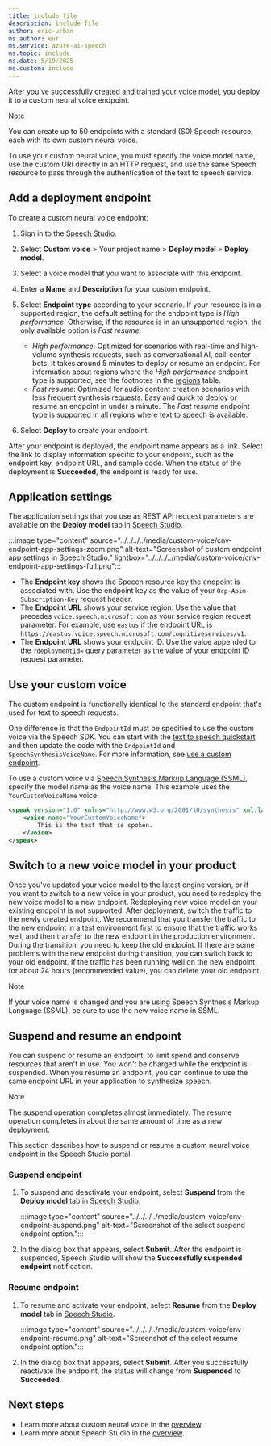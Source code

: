 ```yaml
---
title: include file
description: include file
author: eric-urban
ms.author: eur
ms.service: azure-ai-speech
ms.topic: include
ms.date: 5/19/2025
ms.custom: include
---
```


After you've successfully created and [trained](../../../../professional-voice-train-voice.md) your voice model, you deploy it to a custom neural voice endpoint. 

> [!NOTE]
> You can create up to 50 endpoints with a standard (S0) Speech resource, each with its own custom neural voice.

To use your custom neural voice, you must specify the voice model name, use the custom URI directly in an HTTP request, and use the same Speech resource to pass through the authentication of the text to speech service.

## Add a deployment endpoint

To create a custom neural voice endpoint:

1. Sign in to the [Speech Studio](https://aka.ms/speechstudio/customvoice).
1. Select **Custom voice** > Your project name > **Deploy model** > **Deploy model**. 
1. Select a voice model that you want to associate with this endpoint.  
1. Enter a **Name** and **Description** for your custom endpoint.
1. Select **Endpoint type** according to your scenario. If your resource is in a supported region, the default setting for the endpoint type is *High performance*. Otherwise, if the resource is in an unsupported region, the only available option is *Fast resume*.
   - *High performance*: Optimized for scenarios with real-time and high-volume synthesis requests, such as conversational AI, call-center bots. It takes around 5 minutes to deploy or resume an endpoint. For information about regions where the *High performance* endpoint type is supported, see the footnotes in the [regions](../../../../regions.md#regions) table. 
   - *Fast resume*: Optimized for audio content creation scenarios with less frequent synthesis requests. Easy and quick to deploy or resume an endpoint in under a minute. The *Fast resume* endpoint type is supported in all [regions](../../../../regions.md#regions) where text to speech is available.
   
1. Select **Deploy** to create your endpoint.

After your endpoint is deployed, the endpoint name appears as a link. Select the link to display information specific to your endpoint, such as the endpoint key, endpoint URL, and sample code. When the status of the deployment is **Succeeded**, the endpoint is ready for use.

## Application settings

The application settings that you use as REST API request parameters are available on the **Deploy model** tab in [Speech Studio](https://aka.ms/custom-voice-portal).

:::image type="content" source="../../../../media/custom-voice/cnv-endpoint-app-settings-zoom.png" alt-text="Screenshot of custom endpoint app settings in Speech Studio." lightbox="../../../../media/custom-voice/cnv-endpoint-app-settings-full.png":::

* The **Endpoint key** shows the Speech resource key the endpoint is associated with. Use the endpoint key as the value of your `Ocp-Apim-Subscription-Key` request header. 
* The **Endpoint URL** shows your service region. Use the value that precedes `voice.speech.microsoft.com` as your service region request parameter. For example, use `eastus` if the endpoint URL is `https://eastus.voice.speech.microsoft.com/cognitiveservices/v1`.
* The **Endpoint URL** shows your endpoint ID. Use the value appended to the `?deploymentId=` query parameter as the value of your endpoint ID request parameter.

## Use your custom voice

The custom endpoint is functionally identical to the standard endpoint that's used for text to speech requests. 

One difference is that the `EndpointId` must be specified to use the custom voice via the Speech SDK. You can start with the [text to speech quickstart](../../../../get-started-text-to-speech.md) and then update the code with the `EndpointId` and `SpeechSynthesisVoiceName`. For more information, see [use a custom endpoint](../../../../how-to-speech-synthesis.md#use-a-custom-endpoint).

To use a custom voice via [Speech Synthesis Markup Language (SSML)](../../../../speech-synthesis-markup-voice.md#use-voice-elements), specify the model name as the voice name. This example uses the `YourCustomVoiceName` voice. 

```xml
<speak version="1.0" xmlns="http://www.w3.org/2001/10/synthesis" xml:lang="en-US">
    <voice name="YourCustomVoiceName">
        This is the text that is spoken. 
    </voice>
</speak>
```

## Switch to a new voice model in your product

Once you've updated your voice model to the latest engine version, or if you want to switch to a new voice in your product, you need to redeploy the new voice model to a new endpoint. Redeploying new voice model on your existing endpoint is not supported. After deployment, switch the traffic to the newly created endpoint. We recommend that you transfer the traffic to the new endpoint in a test environment first to ensure that the traffic works well, and then transfer to the new endpoint in the production environment. During the transition, you need to keep the old endpoint. If there are some problems with the new endpoint during transition, you can switch back to your old endpoint. If the traffic has been running well on the new endpoint for about 24 hours (recommended value), you can delete your old endpoint. 

> [!NOTE]
> If your voice name is changed and you are using Speech Synthesis Markup Language (SSML), be sure to use the new voice name in SSML.

## Suspend and resume an endpoint

You can suspend or resume an endpoint, to limit spend and conserve resources that aren't in use. You won't be charged while the endpoint is suspended. When you resume an endpoint, you can continue to use the same endpoint URL in your application to synthesize speech. 

> [!NOTE]
> The suspend operation completes almost immediately. The resume operation completes in about the same amount of time as a new deployment. 

This section describes how to suspend or resume a custom neural voice endpoint in the Speech Studio portal.

### Suspend endpoint

1. To suspend and deactivate your endpoint, select **Suspend** from the **Deploy model** tab in [Speech Studio](https://aka.ms/custom-voice-portal).

   :::image type="content" source="../../../../media/custom-voice/cnv-endpoint-suspend.png" alt-text="Screenshot of the select suspend endpoint option.":::

1. In the dialog box that appears, select **Submit**. After the endpoint is suspended, Speech Studio will show the **Successfully suspended endpoint** notification.

### Resume endpoint

1. To resume and activate your endpoint, select **Resume** from the **Deploy model** tab in [Speech Studio](https://aka.ms/custom-voice-portal).

   :::image type="content" source="../../../../media/custom-voice/cnv-endpoint-resume.png" alt-text="Screenshot of the select resume endpoint option.":::

1. In the dialog box that appears, select **Submit**. After you successfully reactivate the endpoint, the status will change from **Suspended** to **Succeeded**.

## Next steps

- Learn more about custom neural voice in the [overview](../../../../custom-neural-voice.md).
- Learn more about Speech Studio in the [overview](../../../../speech-studio-overview.md).

